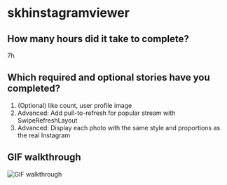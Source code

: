 skhinstagramviewer
==================

## How many hours did it take to complete?
7h

## Which required and optional stories have you completed?

1. (Optional) like count, user profile image
2. Advanced: Add pull-to-refresh for popular stream with SwipeRefreshLayout
3. Advanced: Display each photo with the same style and proportions as the real Instagram

## GIF walkthrough
![GIF walkthrough](skhinstagramviewer-1.0-recording.gif )
